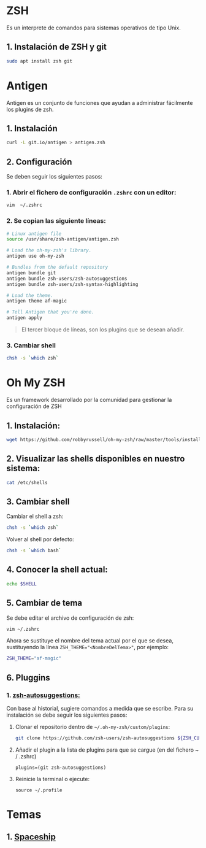 # ZSH

Es un interprete de comandos para sistemas operativos de tipo Unix.

## 1. Instalación de ZSH y git

```bash
sudo apt install zsh git
```

# Antigen

Antigen es un conjunto de funciones que ayudan a administrar fácilmente los plugins de zsh.

## 1. Instalación

```bash
curl -L git.io/antigen > antigen.zsh
``` 

## 2. Configuración

Se deben seguir los siguientes pasos: 

### 1. Abrir el fichero de configuración `.zshrc` con un editor:

```bash
vim  ~/.zshrc
```

### 2. Se copian las siguiente líneas:

```bash
# Linux antigen file
source /usr/share/zsh-antigen/antigen.zsh

# Load the oh-my-zsh's library.
antigen use oh-my-zsh

# Bundles from the default repository
antigen bundle git
antigen bundle zsh-users/zsh-autosuggestions
antigen bundle zsh-users/zsh-syntax-highlighting

# Load the theme.
antigen theme af-magic

# Tell Antigen that you're done.
antigen apply
```

> El tercer bloque de líneas, son los plugins que se desean añadir.

### 3. Cambiar shell

```bash
chsh -s `which zsh`
```

# Oh My ZSH

Es un framework desarrollado por la comunidad para gestionar la configuración de ZSH

## 1. Instalación:

```bash
wget https://github.com/robbyrussell/oh-my-zsh/raw/master/tools/install.sh -O - | zsh
```

## 2. Visualizar las shells disponibles en nuestro sistema:

```bash
cat /etc/shells
```

## 3. Cambiar shell

Cambiar el shell a zsh:

```bash
chsh -s `which zsh`
```

Volver al shell por defecto:

```bash
chsh -s `which bash`
```

## 4. Conocer la shell actual:

```bash
echo $SHELL
```

## 5. Cambiar de tema

Se debe editar el archivo de configuración de zsh:

```bash
vim ~/.zshrc
```

Ahora se sustituye el nombre del tema actual por el que se desea, sustituyendo la línea `ZSH_THEME="<NombreDelTema>"`, por ejemplo:

```bash
ZSH_THEME="af-magic"
```

## 6. Pluggins

### 1. [zsh-autosuggestions:](https://github.com/zsh-users/zsh-autosuggestions/blob/master/INSTALL.md)

Con base al historial, sugiere comandos a medida que se escribe. Para su instalación se debe seguir los siguientes pasos:

1. Clonar el repositorio dentro de `~/.oh-my-zsh/custom/plugins`:

    ```bash
    git clone https://github.com/zsh-users/zsh-autosuggestions ${ZSH_CUSTOM:-~/.oh-my-zsh/custom}/plugins/zsh-autosuggestions
    ```

2. Añadir el plugin a la lista de plugins para que se cargue (en del fichero ~ / .zshrc)

    ```
    plugins=(git zsh-autosuggestions)
    ```
    
3. Reinicie la terminal o ejecute: 

    ```
    source ~/.profile
    ```

# Temas

## 1. [Spaceship](https://github.com/denysdovhan/spaceship-prompt)


